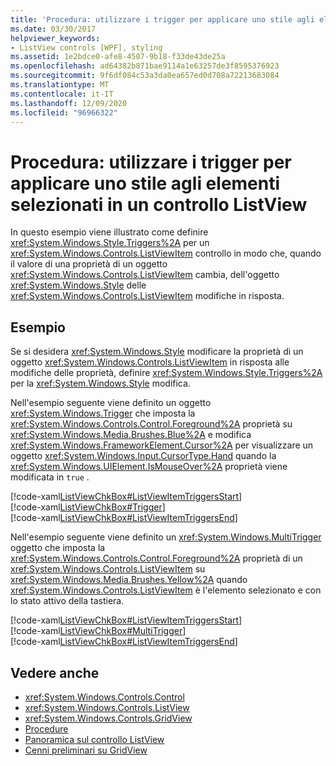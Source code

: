 ```yaml
---
title: 'Procedura: utilizzare i trigger per applicare uno stile agli elementi selezionati in un controllo ListView'
ms.date: 03/30/2017
helpviewer_keywords:
- ListView controls [WPF], styling
ms.assetid: 1e2bdce0-afe8-4507-9b18-f33de43de25a
ms.openlocfilehash: ad64382b871bae9114a1e63257de3f8595376923
ms.sourcegitcommit: 9f6df084c53a3da0ea657ed0d708a72213683084
ms.translationtype: MT
ms.contentlocale: it-IT
ms.lasthandoff: 12/09/2020
ms.locfileid: "96966322"
---
```

# <a name="how-to-use-triggers-to-style-selected-items-in-a-listview"></a>Procedura: utilizzare i trigger per applicare uno stile agli elementi selezionati in un controllo ListView
In questo esempio viene illustrato come definire <xref:System.Windows.Style.Triggers%2A> per un <xref:System.Windows.Controls.ListViewItem> controllo in modo che, quando il valore di una proprietà di un oggetto <xref:System.Windows.Controls.ListViewItem> cambia, dell'oggetto <xref:System.Windows.Style> delle <xref:System.Windows.Controls.ListViewItem> modifiche in risposta.  
  
## <a name="example"></a>Esempio  
 Se si desidera <xref:System.Windows.Style> modificare la proprietà di un oggetto <xref:System.Windows.Controls.ListViewItem> in risposta alle modifiche delle proprietà, definire <xref:System.Windows.Style.Triggers%2A> per la <xref:System.Windows.Style> modifica.  
  
 Nell'esempio seguente viene definito un oggetto <xref:System.Windows.Trigger> che imposta la <xref:System.Windows.Controls.Control.Foreground%2A> proprietà su <xref:System.Windows.Media.Brushes.Blue%2A> e modifica <xref:System.Windows.FrameworkElement.Cursor%2A> per visualizzare un oggetto <xref:System.Windows.Input.CursorType.Hand> quando la <xref:System.Windows.UIElement.IsMouseOver%2A> proprietà viene modificata in `true` .  
  
 [!code-xaml[ListViewChkBox#ListViewItemTriggersStart](~/samples/snippets/csharp/VS_Snippets_Wpf/ListViewChkBox/CS/window1.xaml#listviewitemtriggersstart)]  
[!code-xaml[ListViewChkBox#Trigger](~/samples/snippets/csharp/VS_Snippets_Wpf/ListViewChkBox/CS/window1.xaml#trigger)]  
[!code-xaml[ListViewChkBox#ListViewItemTriggersEnd](~/samples/snippets/csharp/VS_Snippets_Wpf/ListViewChkBox/CS/window1.xaml#listviewitemtriggersend)]  
  
 Nell'esempio seguente viene definito un <xref:System.Windows.MultiTrigger> oggetto che imposta la <xref:System.Windows.Controls.Control.Foreground%2A> proprietà di un <xref:System.Windows.Controls.ListViewItem> su <xref:System.Windows.Media.Brushes.Yellow%2A> quando <xref:System.Windows.Controls.ListViewItem> è l'elemento selezionato e con lo stato attivo della tastiera.  
  
 [!code-xaml[ListViewChkBox#ListViewItemTriggersStart](~/samples/snippets/csharp/VS_Snippets_Wpf/ListViewChkBox/CS/window1.xaml#listviewitemtriggersstart)]  
[!code-xaml[ListViewChkBox#MultiTrigger](~/samples/snippets/csharp/VS_Snippets_Wpf/ListViewChkBox/CS/window1.xaml#multitrigger)]  
[!code-xaml[ListViewChkBox#ListViewItemTriggersEnd](~/samples/snippets/csharp/VS_Snippets_Wpf/ListViewChkBox/CS/window1.xaml#listviewitemtriggersend)]  
  
## <a name="see-also"></a>Vedere anche

- <xref:System.Windows.Controls.Control>
- <xref:System.Windows.Controls.ListView>
- <xref:System.Windows.Controls.GridView>
- [Procedure](listview-how-to-topics.md)
- [Panoramica sul controllo ListView](listview-overview.md)
- [Cenni preliminari su GridView](gridview-overview.md)
